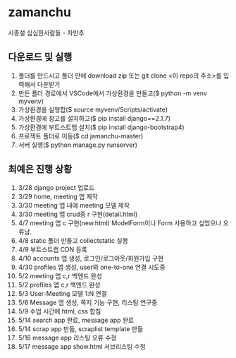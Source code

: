 # zamanchu
시종설 심심한사람들 - 자만추

## 다운로드 및 실행
1. 폴더를 만드시고 폴더 안에 download zip 또는 git clone <이 repo의 주소>를 입력해서 다운받기
2. 만든 폴더 경로에서 VSCode에서 가상환경을 만들고($ python -m venv myvenv)
3. 가상환경을 실행합($ source myvenv/Scripts/activate)
4. 가상환경에 장고를 설치하고($ pip install django==2.1.7)
5. 가상환경에 부트스트랩 설치($ pip install django-bootstrap4)
6. 프로젝트 폴더로 이동($ cd jamanchu-master)
7. 서버 실행($ python manage.py runserver)

## 최예은 진행 상황
1. 3/28 django project 업로드
2. 3/29 home, meeting 앱 제작
3. 3/30 meeting 앱 내에 meeting 모델 제작
4. 3/30 meeting 앱 crud중 r 구현(detail.html)
5. 4/7 meeting 앱 c 구현(new.html) ModelForm이나 Form 사용하고 싶었으나 오류남.
6. 4/8 static 폴더 만들고 collectstatic 실행
7. 4/9 부트스트랩 CDN 등록
8. 4/10 accounts 앱 생성, 로그인/로그아웃/회원가입 구현
9. 4/30 profiles 앱 생성, user와 one-to-one 연결 시도중
10. 5/2 meeting 앱 c,r 백엔드 완성
11. 5/2 profiles 앱 c,r 백엔드 완성
12. 5/3 User-Meeting 모델 1:N 연결
13. 5/6 Message 앱 생성, 쪽지 기능 구현, 리스팅 연구중
14. 5/9 수업 시간에 html, css 합침
15. 5/14 search app 완료, message app 완료
16. 5/14 scrap app 만듦, scraplist template 만듦
17. 5/16 message app 리스팅 오류 수정
18. 5/17 message app show.html 서브리스팅 수정